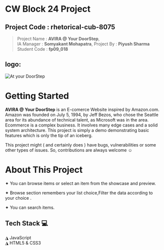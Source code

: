 # CW Block 24 Project 

## Project Code : rhetorical-cub-8075
> Project Name : **AVIRA @ Your DoorStep**,   
> IA Manager : **Somyakant Mohapatra**, 
> Project By : **Piyush Sharma**
> Student Code : **fp09_018**

## logo:
  ![At your DoorStep](https://user-images.githubusercontent.com/118152296/228350847-ce65eeaa-6d2d-4fe8-b782-7b0e967f7de5.png)

# Getting Started
**AVIRA @ Your DoorStep** is an E-comerce Website inspired by Amazon.com.
Amazon was founded on July 5, 1994, by Jeff Bezos, who chose the Seattle area for its abundance of technical talent, as Microsoft was in the area.
Ecommerce is a complex business. It involves many edge cases and a solid system architecture. This project is simply a demo demonstrating basic features which is only the tip of an iceberg. 

This project might ( and certainly does ) have bugs, vulnerabilities or some other types of issues. So, contributions are always welcome ☺
# About This Project

✦ You can browse items or select an item from the showcase and preview.

✦ Browse section remembers your list choice,Filter the data according to your choice .

✦ You can search items.

## Tech Stack 💻
◮ JavaScript  
◮ HTML5 & CSS3

